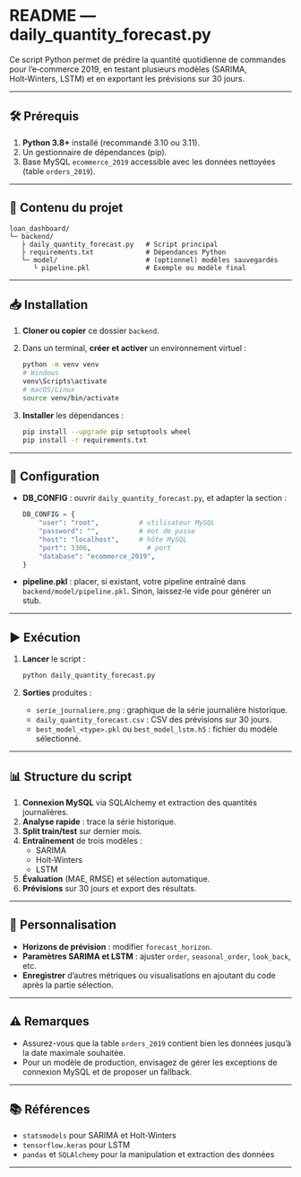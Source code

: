 # README — daily_quantity_forecast.py

Ce script Python permet de prédire la quantité quotidienne de commandes pour l’e‑commerce 2019, en testant plusieurs modèles (SARIMA, Holt‑Winters, LSTM) et en exportant les prévisions sur 30 jours.

---
## 🛠️ Prérequis

1. **Python 3.8+** installé (recommandé 3.10 ou 3.11).
2. Un gestionnaire de dépendances (pip).
3. Base MySQL `ecommerce_2019` accessible avec les données nettoyées (table `orders_2019`).

---
## 📂 Contenu du projet

```text
loan_dashboard/
└─ backend/
   ├ daily_quantity_forecast.py   # Script principal
   ├ requirements.txt             # Dépendances Python
   └─ model/                      # (optionnel) modèles sauvegardés
      └ pipeline.pkl              # Exemple ou modèle final
```

---
## 📥 Installation

1. **Cloner ou copier** ce dossier `backend`.
2. Dans un terminal, **créer et activer** un environnement virtuel :

   ```bash
   python -m venv venv
   # Windows
   venv\Scripts\activate
   # macOS/Linux
   source venv/bin/activate
   ```

3. **Installer** les dépendances :

   ```bash
   pip install --upgrade pip setuptools wheel
   pip install -r requirements.txt
   ```

---
## 🔧 Configuration

- **DB_CONFIG** : ouvrir `daily_quantity_forecast.py`, et adapter la section :

  ```python
  DB_CONFIG = {
      "user": "root",          # utilisateur MySQL
      "password": "",          # mot de passe
      "host": "localhost",     # hôte MySQL
      "port": 3306,              # port
      "database": "ecommerce_2019",
  }
  ```

- **pipeline.pkl** : placer, si existant, votre pipeline entraîné dans `backend/model/pipeline.pkl`. Sinon, laissez‑le vide pour générer un stub.

---
## ▶️ Exécution

1. **Lancer** le script :

   ```bash
   python daily_quantity_forecast.py
   ```

2. **Sorties** produites :
   - `serie_journaliere.png` : graphique de la série journalière historique.
   - `daily_quantity_forecast.csv` : CSV des prévisions sur 30 jours.
   - `best_model_<type>.pkl` ou `best_model_lstm.h5` : fichier du modèle sélectionné.

---
## 📊 Structure du script

1. **Connexion MySQL** via SQLAlchemy et extraction des quantités journalières.
2. **Analyse rapide** : trace la série historique.
3. **Split train/test** sur dernier mois.
4. **Entraînement** de trois modèles :
   - SARIMA
   - Holt‑Winters
   - LSTM
5. **Évaluation** (MAE, RMSE) et sélection automatique.
6. **Prévisions** sur 30 jours et export des résultats.

---
## 📝 Personnalisation

- **Horizons de prévision** : modifier `forecast_horizon`.
- **Paramètres SARIMA et LSTM** : ajuster `order`, `seasonal_order`, `look_back`, etc.
- **Enregistrer** d’autres métriques ou visualisations en ajoutant du code après la partie sélection.

---
## ⚠️ Remarques

- Assurez-vous que la table `orders_2019` contient bien les données jusqu’à la date maximale souhaitée.
- Pour un modèle de production, envisagez de gérer les exceptions de connexion MySQL et de proposer un fallback.

---
## 📚 Références

- `statsmodels` pour SARIMA et Holt‑Winters
- `tensorflow.keras` pour LSTM
- `pandas` et `SQLAlchemy` pour la manipulation et extraction des données

---
